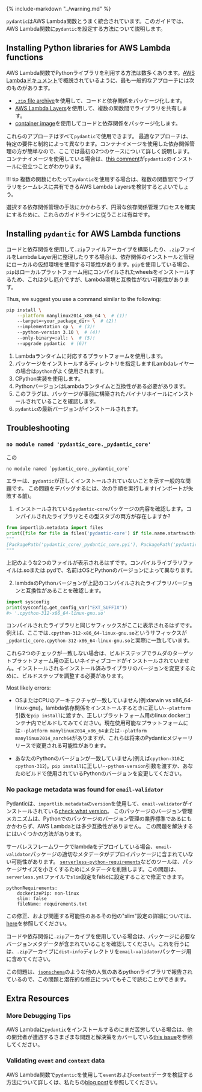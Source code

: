 {% include-markdown "../warning.md" %}

<!-- `pydantic` integrates well with AWS Lambda functions. In this guide, we'll discuss how to setup `pydantic` for an AWS Lambda function. -->
`pydantic`はAWS Lambda関数とうまく統合されています。このガイドでは、AWS Lambda関数に`pydantic`を設定する方法について説明します。

## Installing Python libraries for AWS Lambda functions

<!-- There are many ways to utilize Python libraries in AWS Lambda functions. As outlined in the [AWS Lambda documentation](https://docs.aws.amazon.com/lambda/latest/dg/lambda-python.html), the most common approaches include: -->
AWS Lambda関数でPythonライブラリを利用する方法は数多くあります。[AWS Lambdaドキュメント](https://docs.aws.amazon.com/lambda/latest/dg/lambda-python.html)で概説されているように、最も一般的なアプローチには次のものがあります。

<!-- * Using a [`.zip` file archive](https://docs.aws.amazon.com/lambda/latest/dg/python-package.html) to package your code and dependencies
* Using [AWS Lambda Layers](https://docs.aws.amazon.com/lambda/latest/dg/python-layers.html) to share libraries across multiple functions
* Using a [container image](https://docs.aws.amazon.com/lambda/latest/dg/python-image.html) to package your code and dependencies -->
* [`.zip` file archive](https://docs.aws.amazon.com/lambda/latest/dg/python-package.html)を使用して、コードと依存関係をパッケージ化します。
* [AWS Lambda Layers](https://docs.aws.amazon.com/lambda/latest/dg/python-layers.html)を使用して、複数の関数間でライブラリを共有します。
* [container image](https://docs.aws.amazon.com/lambda/latest/dg/python-image.html)を使用してコードと依存関係をパッケージ化します。

<!-- All of these approaches can be used with `pydantic`.
The best approach for you will depend on your specific requirements and constraints. We'll cover the first two cases more in-depth here, as dependency management with a container image is more straightforward. If you're using a container image, you might find [this comment](https://github.com/pydantic/pydantic/issues/6557#issuecomment-1699456562) helpful for installing `pydantic`. -->
これらのアプローチはすべて`pydantic`で使用できます。
最適なアプローチは、特定の要件と制約によって異なります。コンテナイメージを使用した依存関係管理の方が簡単なので、ここでは最初の2つのケースについて詳しく説明します。コンテナイメージを使用している場合は、[this comment](https://github.com/pydantic/pydantic/issues/6557#issuecomment-1699456562)が`pydantic`のインストールに役立つことがわかります。

!!! tip
    <!-- If you use `pydantic` across multiple functions, you may want to consider AWS Lambda Layers, which support seamless sharing of libraries across multiple functions. -->
    複数の関数にわたって`pydantic`を使用する場合は、複数の関数間でライブラリをシームレスに共有できるAWS Lambda Layersを検討するとよいでしょう。

<!-- Regardless of the dependencies management approach you choose, it's beneficial to adhere to these guidelines to ensure a smooth dependency management process. -->
選択する依存関係管理の手法にかかわらず、円滑な依存関係管理プロセスを確実にするために、これらのガイドラインに従うことは有益です。

## Installing `pydantic` for AWS Lambda functions

<!-- When you're building your `.zip` file archive with your code and dependencies or organizing your `.zip` file for a Lambda Layer, you'll likely use a local virtual environment to install and manage your dependencies. This can be a bit tricky if you're using `pip` because `pip` installs wheels compiled for your local platform, which may not be compatible with the Lambda environment. -->
コードと依存関係を使用して`.zip`ファイルアーカイブを構築したり、`.zip`ファイルをLambda Layer用に整理したりする場合は、依存関係のインストールと管理にローカルの仮想環境を使用する可能性があります。`pip`を使用している場合、`pip`はローカルプラットフォーム用にコンパイルされたwheelsをインストールするため、これは少し厄介ですが、Lambda環境と互換性がない可能性があります。

Thus, we suggest you use a command similar to the following:

```bash
pip install \
    --platform manylinux2014_x86_64 \  # (1)!
    --target=<your_package_dir> \  # (2)!
    --implementation cp \  # (3)!
    --python-version 3.10 \  # (4)!
    --only-binary=:all: \  # (5)!
    --upgrade pydantic  # (6)!
```

<!-- 1. Use the platform corresponding to your Lambda runtime.
2. Specify the directory where you want to install the package (often `python` for Lambda Layers).
3. Use the CPython implementation.
4. The Python version must be compatible with the Lambda runtime.
5. This flag ensures that the package is installed pre-built binary wheels.
6. The latest version of `pydantic` will be installed. -->
1. Lambdaランタイムに対応するプラットフォームを使用します。
2. パッケージをインストールするディレクトリを指定します(Lambdaレイヤーの場合は`python`がよく使用されます)。
3. CPython実装を使用します。
4. PythonバージョンはLambdaランタイムと互換性がある必要があります。
5. このフラグは、パッケージが事前に構築されたバイナリホイールにインストールされていることを確認します。
6. `pydantic`の最新バージョンがインストールされます。

## Troubleshooting

### `no module named 'pydantic_core._pydantic_core'`

この
```
no module named `pydantic_core._pydantic_core`
```

<!-- error is a common issue that indicates you have installed `pydantic` incorrectly.
To debug this issue, you can try the following steps (before the failing import): -->
エラーは、`pydantic`が正しくインストールされていないことを示す一般的な問題です。
この問題をデバッグするには、次の手順を実行します(インポートが失敗する前)。

<!-- 1. Check the contents of the installed `pydantic-core` package. Are the compiled library and its type stubs both present? -->
1. インストールされている`pydantic-core`パッケージの内容を確認します。コンパイルされたライブラリとその型スタブの両方が存在しますか?

```py test="skip" lint="skip"
from importlib.metadata import files
print([file for file in files('pydantic-core') if file.name.startswith('_pydantic_core')])
"""
[PackagePath('pydantic_core/_pydantic_core.pyi'), PackagePath('pydantic_core/_pydantic_core.cpython-312-x86_64-linux-gnu.so')]
"""
```

<!-- You should expect to see two files like those printed above. The compile library file will be a .so or .pyd with a name that varies according to the OS and Python version. -->
上記のような2つのファイルが表示されるはずです。コンパイルライブラリファイルは.soまたは.pydで、名前はOSとPythonのバージョンによって異なります。

<!-- 2. Check that your lambda's Python version is compatible with the compiled library version found above. -->
2. lambdaのPythonバージョンが上記のコンパイルされたライブラリバージョンと互換性があることを確認します。

```py test="skip" lint="skip"
import sysconfig
print(sysconfig.get_config_var("EXT_SUFFIX"))
#> '.cpython-312-x86_64-linux-gnu.so'
```

<!-- You should expect to see the same suffix here as the compiled library, for example here we see this suffix `.cpython-312-x86_64-linux-gnu.so` indeed matches `_pydantic_core.cpython-312-x86_64-linux-gnu.so`. -->
コンパイルされたライブラリと同じサフィックスがここに表示されるはずです。例えば、ここでは`.cpython-312-x86_64-linux-gnu.so`というサフィックスが`_pydantic_core.cpython-312-x86_64-linux-gnu.so`と実際に一致しています。

<!-- If these two checks do not match, your build steps have not installed the correct native code for your lambda's target platform. You should adjust your build steps to change the version of the installed library which gets installed. -->
これら2つのチェックが一致しない場合は、ビルドステップでラムダのターゲットプラットフォーム用の正しいネイティブコードがインストールされていません。インストールされるインストール済みライブラリのバージョンを変更するために、ビルドステップを調整する必要があります。

Most likely errors:

<!-- * Your OS or CPU architecture is mismatched (e.g. darwin vs x86_64-linux-gnu). Try passing correct `--platform` argument to `pip install` when installing your lambda dependencies, or build inside a linux docker container for the correct platform. Possible platforms at the moment include `--platform manylinux2014_x86_64` or `--platform manylinux2014_aarch64`, but these may change with a future Pydantic major release. -->
* OSまたはCPUのアーキテクチャが一致していません(例:darwin vs x86_64-linux-gnu)。lambda依存関係をインストールするときに正しい`--platform`引数を`pip install`に渡すか、正しいプラットフォーム用のlinux dockerコンテナ内でビルドしてみてください。現在使用可能なプラットフォームには`--platform manylinux2014_x86_64`または`--platform manylinux2014_aarch64`がありますが、これらは将来のPydanticメジャーリリースで変更される可能性があります。

<!-- * Your Python version is mismatched (e.g. `cpython-310` vs `cpython-312`). Try passing correct `--python-version` argument to `pip install`, or otherwise change the Python version used on your build. -->
* あなたのPythonのバージョンが一致していません(例えば`cpython-310`と`cpython-312`)。`pip install`に正しい`--python-version`引数を渡すか、あなたのビルドで使用されているPythonのバージョンを変更してください。

### No package metadata was found for `email-validator`

<!-- Pydantic uses `version` from `importlib.metadata` to [check what version](https://github.com/pydantic/pydantic/pull/6033) of `email-validator` is installed.
This package versioning mechanism is somewhat incompatible with AWS Lambda, even though it's the industry standard for versioning packages in Python.
There are a few ways to fix this issue: -->
Pydanticは、`importlib.metadata`の`version`を使用して、`email-validator`がインストールされている[check what version](https://github.com/pydantic/pydantic/pull/6033)。
このパッケージのバージョン管理メカニズムは、Pythonでのパッケージのバージョン管理の業界標準であるにもかかわらず、AWS Lambdaとは多少互換性がありません。
この問題を解決するにはいくつかの方法があります。

<!-- If you're deploying your lambda with the serverless framework, it's likely that the appropriate metadata for the `email-validator` package is not being included in your deployment package.
Tools like [`serverless-python-requirements`](https://github.com/serverless/serverless-python-requirements/tree/master) remove metadata to reduce package size. You can fix this issue by setting the `slim` setting to false in your `serverless.yml` file: -->
サーバレスフレームワークでlambdaをデプロイしている場合、`email-validator`パッケージの適切なメタデータがデプロイパッケージに含まれていない可能性があります。
[`serverless-python-requirements`](https://github.com/serverless/serverless-python-requirements/tree/master)などのツールは、パッケージサイズを小さくするためにメタデータを削除します。この問題は、`serverless.yml`ファイルで`slim`設定をfalseに設定することで修正できます。

```
pythonRequirements:
    dockerizePip: non-linux
    slim: false
    fileName: requirements.txt
```

<!-- You can read more about this fix, and other `slim` settings that might be relevant [here](https://biercoff.com/how-to-fix-package-not-found-error-importlib-metadata/). -->
この修正、および関連する可能性のあるその他の"slim"設定の詳細については、[here](https://biercoff.com/how-to-fix-package-not-found-error-importlib-metadata/)を参照してください。

<!-- If you're using a `.zip` archive for your code and/or dependencies, make sure that your package contains the required version metadata. To do this, make sure you include the `dist-info` directory in your `.zip` archive for the `email-validator` package. -->
コードや依存関係に`.zip`アーカイブを使用している場合は、パッケージに必要なバージョンメタデータが含まれていることを確認してください。これを行うには、`.zip`アーカイブに`dist-info`ディレクトリを`email-validator`パッケージ用に含めてください。

<!-- This issue has been reported for other popular python libraries like [`jsonschema`](https://github.com/python-jsonschema/jsonschema/issues/584), so you can read more about the issue and potential fixes there as well. -->
この問題は、[`jsonschema`](https://github.com/python-jsonschema/jsonschema/issues/584)のような他の人気のあるpythonライブラリで報告されているので、この問題と潜在的な修正についてもそこで読むことができます。

## Extra Resources

### More Debugging Tips

<!-- If you're still struggling with installing `pydantic` for your AWS Lambda, you might consult with [this issue](https://github.com/pydantic/pydantic/issues/6557), which covers a variety of problems and solutions encountered by other developers. -->
AWS Lambdaに`pydantic`をインストールするのにまだ苦労している場合は、他の開発者が遭遇するさまざまな問題と解決策をカバーしている[this issue](https://github.com/pydantic/pydantic/issues/6557)を参照してください。


### Validating `event` and `context` data

<!-- Check out our [blog post](https://pydantic.dev/articles/lambda-intro) to learn more about how to use `pydantic` to validate `event` and `context` data in AWS Lambda functions. -->
AWS Lambda関数で`pydantic`を使用して`event`および`context`データを検証する方法について詳しくは、私たちの[blog post](https://pydantic.dev/articles/lambda-intro)を参照してください。
